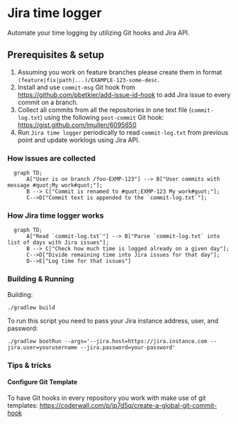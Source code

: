 # Jira time logger

Automate your time logging by utilizing Git hooks and Jira API.

## Prerequisites & setup

1. Assuming you work on feature branches please create them in format `(feature|fix|path|...)/EXAMPLE-123-some-desc`.
2. Install and use `commit-msg` Git hook from https://github.com/pbetkier/add-issue-id-hook to add Jira issue to every commit on a branch.
3. Collect all commits from all the repositories in one text file (`commit-log.txt`) using the following `post-commit` Git hook: https://gist.github.com/lmullen/6095650
4. Run `Jira time logger` periodically to read `commit-log.txt` from previous point and update worklogs using Jira API.

### How issues are collected

```mermaid
  graph TD;
      A["User is on branch /foo-EXMP-123"] --> B["User commits with message #quot;My work#quot;"];
      B --> C["Commit is renamed to #quot;EXMP-123 My work#quot;"];
      C-->D["Commit text is appended to the `commit-log.txt`"];
```

### How Jira time logger works

```mermaid
  graph TD;
      A["Read `commit-log.txt`"] --> B["Parse `commit-log.txt` into list of days with Jira issues"];
      B --> C["Check how much time is logged already on a given day"];
      C-->D["Divide remaining time into Jira issues for that day"];
      D-->E["Log time for that issues"]
```

### Building & Running

Building:

```
./gradlew build
```

To run this script you need to pass your Jira instance address, user, and password:

```
./gradlew bootRun --args='--jira.host=https://jira.instance.com --jira.user=yourusername --jira.password=your-password'
```

### Tips & tricks

#### Configure Git Template

To have Git hooks in every repository you work with make use of git templates: https://coderwall.com/p/jp7d5q/create-a-global-git-commit-hook
